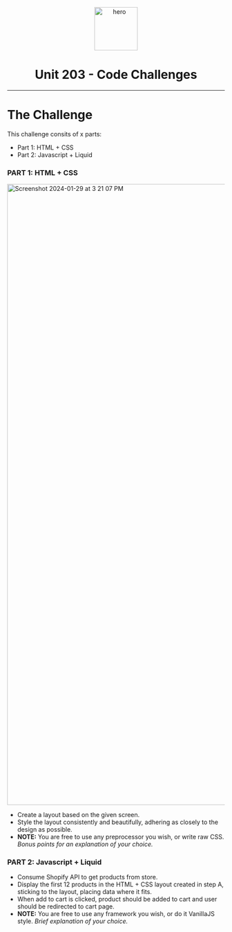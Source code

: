 <div align="center">
	<a href="https://www.buildwithunit.com/"><img src="https://assets-global.website-files.com/6328c53987183b42e8a37407/633c9ee0f6b51f06943cda98_6252814a8d3a4200f1d3f434_618440b7d2b35b1327c8d984_Logo%20White%20(2)%20(2).png" alt="hero" width="100px"/></a>
	<h1>Unit 203 - Code Challenges</h1>
</div>

---

# The Challenge
This challenge consits of x parts:
* Part 1: HTML + CSS
* Part 2: Javascript + Liquid

### PART 1: HTML + CSS
<img width="1436" alt="Screenshot 2024-01-29 at 3 21 07 PM" src="https://github.com/Unit-203/coding-challenge/assets/87340021/f8f594e1-74af-4a98-acc9-e1eddde02ec6">

* Create a layout based on the given screen.
* Style the layout consistently and beautifully, adhering as closely to the design as possible.
* **NOTE:** You are free to use any preprocessor you wish, or write raw CSS. *Bonus points for an explanation of your choice.*

### PART 2: Javascript + Liquid
* Consume Shopify API to get products from store. 
* Display the first 12 products in the HTML + CSS layout created in step A, sticking to the layout, placing data where it fits.
* When add to cart is clicked, product should be added to cart and user should be redirected to cart page.
* **NOTE:** You are free to use any framework you wish, or do it VanillaJS style. *Brief explanation of your choice.*
